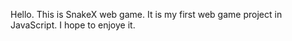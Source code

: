 Hello.
This is SnakeX web game. 
It is my first web game project in JavaScript.
I hope to enjoye it.
